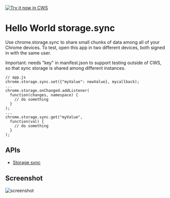 <a target="_blank" href="https://chrome.google.com/webstore/detail/ajjcafkkflbcealbcfjajolnkogffgcb">![Try it now in CWS](https://raw.github.com/GoogleChrome/chrome-app-samples/master/tryitnowbutton.png "Click here to install this sample from the Chrome Web Store")</a>


# Hello World storage.sync

Use chrome.storage.sync to share small chunks of data among all of your Chrome devices. To test, open this app in two different devices, both signed in with the same user.

Important: needs "key" in manifest.json to support testing outside of CWS, so that sync storage is shared among different instances.


    // app.js
    chrome.storage.sync.set({"myValue": newValue}, mycallback);
    ...
    chrome.storage.onChanged.addListener(
      function(changes, namespace) {
        // do something
      }
    );
    ...
    chrome.storage.sync.get("myValue", 
      function(val) {
        // do something
      }
    );

## APIs

* [Storage sync](http://developer.chrome.com/extensions/storage.html)
     
## Screenshot
![screenshot](https://raw.github.com/GoogleChrome/chrome-app-samples/master/hello-world-sync/assets/screenshot_1280_800.png)

